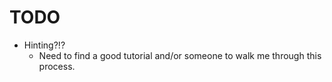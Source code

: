 # TODO

* Hinting?!?
    * Need to find a good tutorial and/or someone to walk me through this process.
